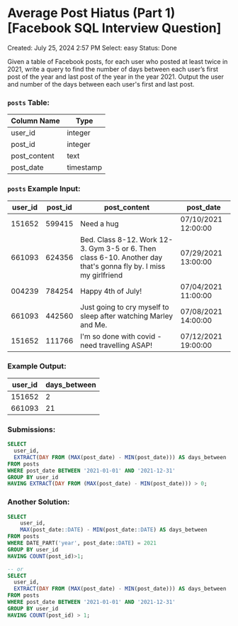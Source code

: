 # Average Post Hiatus (Part 1) [Facebook SQL Interview Question]

Created: July 25, 2024 2:57 PM
Select: easy
Status: Done

Given a table of Facebook posts, for each user who posted at least twice in 2021, write a query to find the number of days between each user’s first post of the year and last post of the year in the year 2021. Output the user and number of the days between each user's first and last post.

### **`posts` Table:**

| Column Name | Type |
| --- | --- |
| user_id | integer |
| post_id | integer |
| post_content | text |
| post_date | timestamp |

### **`posts` Example Input:**

| user_id | post_id | post_content | post_date |
| --- | --- | --- | --- |
| 151652 | 599415 | Need a hug | 07/10/2021 12:00:00 |
| 661093 | 624356 | Bed. Class 8-12. Work 12-3. Gym 3-5 or 6. Then class 6-10. Another day that's gonna fly by. I miss my girlfriend | 07/29/2021 13:00:00 |
| 004239 | 784254 | Happy 4th of July! | 07/04/2021 11:00:00 |
| 661093 | 442560 | Just going to cry myself to sleep after watching Marley and Me. | 07/08/2021 14:00:00 |
| 151652 | 111766 | I'm so done with covid - need travelling ASAP! | 07/12/2021 19:00:00 |

### **Example Output:**

| user_id | days_between |
| --- | --- |
| 151652 | 2 |
| 661093 | 21 |

### **Submissions:**

```sql
SELECT 
  user_id,
  EXTRACT(DAY FROM (MAX(post_date) - MIN(post_date))) AS days_between
FROM posts
WHERE post_date BETWEEN '2021-01-01' AND '2021-12-31'
GROUP BY user_id
HAVING EXTRACT(DAY FROM (MAX(post_date) - MIN(post_date))) > 0;
```

### **Another Solution:**

```sql
SELECT 
	user_id, 
    MAX(post_date::DATE) - MIN(post_date::DATE) AS days_between
FROM posts
WHERE DATE_PART('year', post_date::DATE) = 2021 
GROUP BY user_id
HAVING COUNT(post_id)>1;

-- or
SELECT 
  user_id,
  EXTRACT(DAY FROM (MAX(post_date) - MIN(post_date))) AS days_between
FROM posts
WHERE post_date BETWEEN '2021-01-01' AND '2021-12-31'
GROUP BY user_id
HAVING COUNT(post_id) > 1;
```
